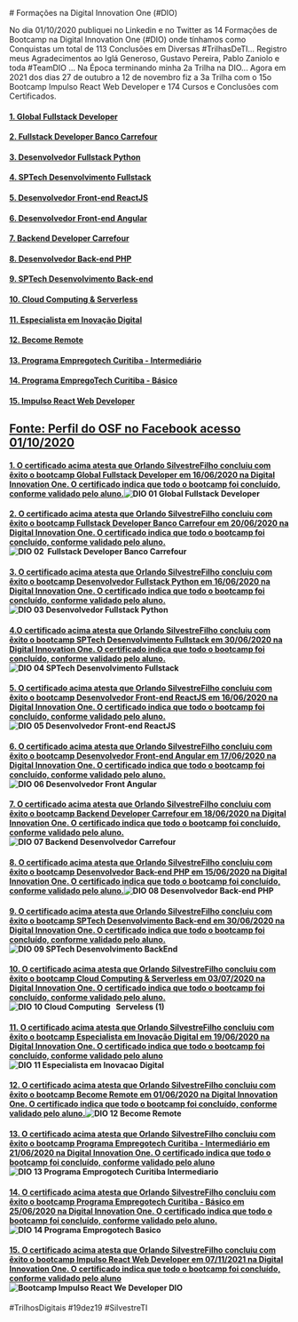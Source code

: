 # Formações na Digital Innovation One (#DIO) 

No dia 01/10/2020 publiquei no Linkedin e no Twitter as 14 Formações de Bootcamp na Digital Innovation One (#DIO) onde tínhamos como Conquistas um total de 113 Conclusões em Diversas #TrilhasDeTI... Registro meus Agradecimentos ao Iglá Generoso, Gustavo Pereira, Pablo Zaniolo e toda #TeamDIO ... Na Época terminando minha 2a Trilha na DIO... Agora em 2021 dos dias 27 de outubro a 12 de novembro fiz a 3a Trilha com o 15o Bootcamp Impulso React Web Developer e 174 Cursos e Conclusões com Certificados. 

#### [1. Global Fullstack Developer](https://certificates.digitalinnovation.one/00D1DCD0)

#### [2. Fullstack Developer Banco Carrefour](https://certificates.digitalinnovation.one/9D007B26)

#### [3. Desenvolvedor Fullstack Python](https://certificates.digitalinnovation.one/F8F091D6)

#### [4. SPTech Desenvolvimento Fullstack](https://certificates.digitalinnovation.one/4E10B5A3)

#### [5. Desenvolvedor Front-end ReactJS](https://certificates.digitalinnovation.one/0919E6C7)

#### [6. Desenvolvedor Front-end Angular](https://certificates.digitalinnovation.one/D6002D19)

#### [7. Backend Developer Carrefour](https://certificates.digitalinnovation.one/649302D8)

#### [8. Desenvolvedor Back-end PHP](https://certificates.digitalinnovation.one/1736E5DE)

#### [9. SPTech Desenvolvimento Back-end](https://certificates.digitalinnovation.one/12F49A59)

#### [10. Cloud Computing & Serverless](https://certificates.digitalinnovation.one/2AE1A93D)

#### [11. Especialista em Inovação Digital](https://certificates.digitalinnovation.one/845659C0)

#### [12. Become Remote](https://certificates.digitalinnovation.one/D6EC7064)

#### [13. Programa Empregotech Curitiba - Intermediário](https://certificates.digitalinnovation.one/0F58DF8B)

#### [14. Programa EmpregoTech Curitiba - Básico](https://certificates.digitalinnovation.one/896E0FAE)

#### [15. Impulso React Web Developer](https://certificates.digitalinnovation.one/BCE51C86) 

## [Fonte: Perfil do OSF no Facebook acesso 01/10/2020](https://www.facebook.com/SilvestreOSF/posts/4792159844187395)

#### [1. O certificado acima atesta que Orlando SilvestreFilho concluiu com êxito o bootcamp Global Fullstack Developer em 16/06/2020 na Digital Innovation One. O certificado indica que todo o bootcamp foi concluído, conforme validado pelo aluno.](https://certificates.digitalinnovation.one/00D1DCD0)![DIO 01 Global Fullstack Developer](https://user-images.githubusercontent.com/76437195/104112926-d24c0180-52ca-11eb-8659-eea2be6cf7e5.jpg) 

#### [2. O certificado acima atesta que Orlando SilvestreFilho concluiu com êxito o bootcamp Fullstack Developer Banco Carrefour em 20/06/2020 na Digital Innovation One. O certificado indica que todo o bootcamp foi concluído, conforme validado pelo aluno.](https://certificates.digitalinnovation.one/00D1DCD0)![DIO 02  Fullstack Developer Banco Carrefour](https://user-images.githubusercontent.com/76437195/104113045-21466680-52cc-11eb-84fb-5847386687f1.jpg) 

#### [3. O certificado acima atesta que Orlando SilvestreFilho concluiu com êxito o bootcamp Desenvolvedor Fullstack Python em 16/06/2020 na Digital Innovation One. O certificado indica que todo o bootcamp foi concluído, conforme validado pelo aluno.](https://certificates.digitalinnovation.one/F8F091D6)![DIO 03 Desenvolvedor Fullstack Python](https://user-images.githubusercontent.com/76437195/104113048-26a3b100-52cc-11eb-99a8-89f241d5c3c4.jpg) 

#### [4.O certificado acima atesta que Orlando SilvestreFilho concluiu com êxito o bootcamp SPTech Desenvolvimento Fullstack em 30/06/2020 na Digital Innovation One. O certificado indica que todo o bootcamp foi concluído, conforme validado pelo aluno.](https://certificates.digitalinnovation.one/4E10B5A3)![DIO 04 SPTech Desenvolvimento Fullstack](https://user-images.githubusercontent.com/76437195/104135584-afbbf600-5367-11eb-854e-7a3a453734ba.jpg) 

#### [5. O certificado acima atesta que Orlando SilvestreFilho concluiu com êxito o bootcamp Desenvolvedor Front-end ReactJS em 16/06/2020 na Digital Innovation One. O certificado indica que todo o bootcamp foi concluído, conforme validado pelo aluno.](https://certificates.digitalinnovation.one/0919E6C7)![DIO 05 Desenvolvedor Front-end ReactJS](https://user-images.githubusercontent.com/76437195/104135672-ff022680-5367-11eb-8965-98ed34855b70.jpg) 

#### [6. O certificado acima atesta que Orlando SilvestreFilho concluiu com êxito o bootcamp Desenvolvedor Front-end Angular em 17/06/2020 na Digital Innovation One. O certificado indica que todo o bootcamp foi concluído, conforme validado pelo aluno.](https://certificates.digitalinnovation.one/D6002D19)![DIO 06 Desenvolvedor Front Angular](https://user-images.githubusercontent.com/76437195/104135678-06c1cb00-5368-11eb-8d39-5d0bfb28564f.jpg) 

#### [7. O certificado acima atesta que Orlando SilvestreFilho concluiu com êxito o bootcamp Backend Developer Carrefour em 18/06/2020 na Digital Innovation One. O certificado indica que todo o bootcamp foi concluído, conforme validado pelo aluno.](https://certificates.digitalinnovation.one/649302D8)![DIO 07 Backend Desenvolvedor Carrefour](https://user-images.githubusercontent.com/76437195/104135687-12ad8d00-5368-11eb-9875-bb31aa232db3.jpg) 

#### [8. O certificado acima atesta que Orlando SilvestreFilho concluiu com êxito o bootcamp Desenvolvedor Back-end PHP em 15/06/2020 na Digital Innovation One. O certificado indica que todo o bootcamp foi concluído, conforme validado pelo aluno.](https://certificates.digitalinnovation.one/1736E5DE)![DIO 08 Desenvolvedor Back-end PHP](https://user-images.githubusercontent.com/76437195/104135696-1e994f00-5368-11eb-808d-c5dd51a7ff61.jpg) 

#### [9. O certificado acima atesta que Orlando SilvestreFilho concluiu com êxito o bootcamp SPTech Desenvolvimento Back-end em 30/06/2020 na Digital Innovation One. O certificado indica que todo o bootcamp foi concluído, conforme validado pelo aluno.](https://certificates.digitalinnovation.one/12F49A59)![DIO 09 SPTech Desenvolvimento BackEnd](https://user-images.githubusercontent.com/76437195/104136147-cdd72580-536a-11eb-9402-04a1ef4ed3b9.jpg) 

#### [10. O certificado acima atesta que Orlando SilvestreFilho concluiu com êxito o bootcamp Cloud Computing & Serverless em 03/07/2020 na Digital Innovation One. O certificado indica que todo o bootcamp foi concluído, conforme validado pelo aluno.](https://certificates.digitalinnovation.one/2AE1A93D)![DIO 10 Cloud Computing   Serveless (1)](https://user-images.githubusercontent.com/76437195/104136153-d4fe3380-536a-11eb-9dd1-68e5af7dd92c.jpg) 

#### [11. O certificado acima atesta que Orlando SilvestreFilho concluiu com êxito o bootcamp Especialista em Inovação Digital em 19/06/2020 na Digital Innovation One. O certificado indica que todo o bootcamp foi concluído, conforme validado pelo aluno](https://certificates.digitalinnovation.one/845659C0)![DIO 11 Especialista em Inovacao Digital](https://user-images.githubusercontent.com/76437195/104135714-353fa600-5368-11eb-8dee-586801bafff4.jpg) 

#### [12. O certificado acima atesta que Orlando SilvestreFilho concluiu com êxito o bootcamp Become Remote em 01/06/2020 na Digital Innovation One. O certificado indica que todo o bootcamp foi concluído, conforme validado pelo aluno.](https://certificates.digitalinnovation.one/D6EC7064)![DIO 12 Become Remote](https://user-images.githubusercontent.com/76437195/104135722-3c66b400-5368-11eb-8fd5-7319f34e6da2.jpg) 

#### [13. O certificado acima atesta que Orlando SilvestreFilho concluiu com êxito o bootcamp Programa Empregotech Curitiba - Intermediário em 21/06/2020 na Digital Innovation One. O certificado indica que todo o bootcamp foi concluído, conforme validado pelo aluno](https://certificates.digitalinnovation.one/0F58DF8B)![DIO 13 Programa Emprogotech Curitiba Intermediario](https://user-images.githubusercontent.com/76437195/104135733-47b9df80-5368-11eb-8f6d-a0ee74d36591.jpg) 

#### [14. O certificado acima atesta que Orlando SilvestreFilho concluiu com êxito o bootcamp Programa Empregotech Curitiba - Básico em 25/06/2020 na Digital Innovation One. O certificado indica que todo o bootcamp foi concluído, conforme validado pelo aluno.](https://certificates.digitalinnovation.one/896E0FAE)![DIO 14 Programa Emprogotech Basico](https://user-images.githubusercontent.com/76437195/104135741-4f798400-5368-11eb-8223-cce9d182c738.jpg)

#### [15. O certificado acima atesta que Orlando SilvestreFilho concluiu com êxito o bootcamp Impulso React Web Developer em 07/11/2021 na Digital Innovation One. O certificado indica que todo o bootcamp foi concluído, conforme validado pelo aluno](https://certificates.digitalinnovation.one/BCE51C86) ![Bootcamp Impulso React We Developer DIO](https://user-images.githubusercontent.com/93165498/141687878-08cccecb-823c-4065-a45f-9d7068bbd655.jpg)

#TrilhosDigitais #19dez19 #SilvestreTI 
